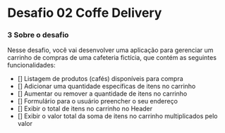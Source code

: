 # Desafio 02 Coffe Delivery

### 3 Sobre o desafio

Nesse desafio, você vai desenvolver uma aplicação para gerenciar um carrinho de compras de uma cafeteria fictícia, que contém as seguintes funcionalidades:

- [] Listagem de produtos (cafés) disponíveis para compra
- [] Adicionar uma quantidade específicas de itens no carrinho
- [] Aumentar ou remover a quantidade de itens no carrinho
- [] Formulário para o usuário preencher o seu endereço
- [] Exibir o total de itens no carrinho no Header
- [] Exibir o valor total da soma de itens no carrinho multiplicados pelo valor

